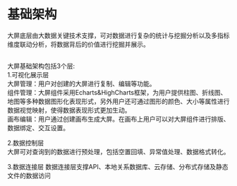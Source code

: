 # 基础架构

大屏底层由大数据关键技术支撑，可对数据进行复杂的统计与挖掘分析以及多指标维度联动分析，将数据背后的价值进行挖掘并展示。
## 
大屏基础架构包括3个层:<br>
1.可视化展示层<br>
大屏管理：用户对创建的大屏进行复制、编辑等功能。<br>
组件管理：大屏组件采用Echarts&HighCharts框架，为用户提供柱图、折线图、地图等多种数据图形化表现形式，另外用户还可通过图形的颜色、大小等属性进行数据视觉映射，使得数据表现形式更加生动。<br>
画布编辑：用户通过创建画布生成大屏。在画布上用户可以对大屏组件进行排版、数据绑定、交互设置。<br>
  
2.数据控制层<br>
<blank><blank>大屏可对查询到的数据进行预处理，包括空置回填、异常值处理、数据格式转化。

3.数据连接层
<blank><blank>数据连接层支撑API、本地关系数据库、云存储、分布式存储及静态文件的数据访问
## 

